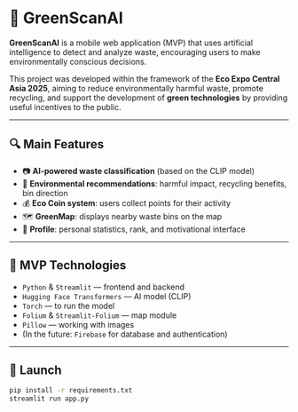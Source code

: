 # 🌿 GreenScanAI

**GreenScanAI** is a mobile web application (MVP) that uses artificial intelligence to detect and analyze waste, encouraging users to make environmentally conscious decisions.

This project was developed within the framework of the **Eco Expo Central Asia 2025**, aiming to reduce environmentally harmful waste, promote recycling, and support the development of **green technologies** by providing useful incentives to the public.

---

## 🔍 Main Features

- 📷 **AI-powered waste classification** (based on the CLIP model)  
- 🌿 **Environmental recommendations**: harmful impact, recycling benefits, bin direction  
- 💰 **Eco Coin system**: users collect points for their activity  
- 🗺️ **GreenMap**: displays nearby waste bins on the map  
- 👤 **Profile**: personal statistics, rank, and motivational interface  

---

## 🚀 MVP Technologies

- `Python` & `Streamlit` — frontend and backend  
- `Hugging Face Transformers` — AI model (CLIP)  
- `Torch` — to run the model  
- `Folium` & `Streamlit-Folium` — map module  
- `Pillow` — working with images  
- (In the future: `Firebase` for database and authentication)

---

## 🧪 Launch

```bash
pip install -r requirements.txt
streamlit run app.py